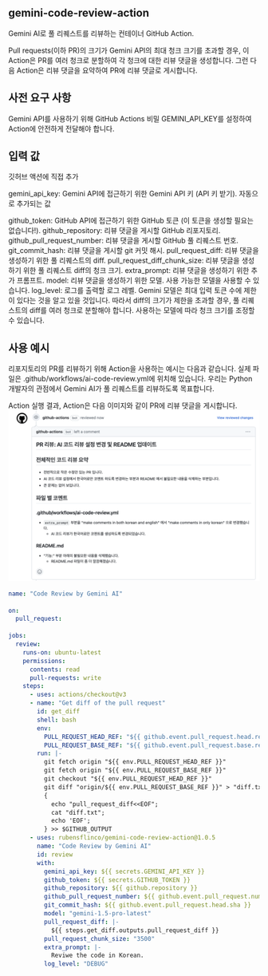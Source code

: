 ## gemini-code-review-action

Gemini AI로 풀 리퀘스트를 리뷰하는 컨테이너 GitHub Action.

Pull requests(이하 PR)의 크기가 Gemini API의 최대 청크 크기를 초과할 경우, 이 Action은 PR를 여러 청크로 분할하여 각 청크에 대한 리뷰 댓글을 생성합니다. 그런 다음 Action은 리뷰 댓글을 요약하여 PR에 리뷰 댓글로 게시합니다.

## 사전 요구 사항

Gemini API를 사용하기 위해 GitHub Actions 비밀 GEMINI_API_KEY를 설정하여 Action에 안전하게 전달해야 합니다.

## 입력 값

깃허브 액션에 직접 추가

gemini_api_key: Gemini API에 접근하기 위한 Gemini API 키 (API 키 받기).
자동으로 추가되는 값

github_token: GitHub API에 접근하기 위한 GitHub 토큰 (이 토큰을 생성할 필요는 없습니다!).
github_repository: 리뷰 댓글을 게시할 GitHub 리포지토리.
github_pull_request_number: 리뷰 댓글을 게시할 GitHub 풀 리퀘스트 번호.
git_commit_hash: 리뷰 댓글을 게시할 git 커밋 해시.
pull_request_diff: 리뷰 댓글을 생성하기 위한 풀 리퀘스트의 diff.
pull_request_diff_chunk_size: 리뷰 댓글을 생성하기 위한 풀 리퀘스트 diff의 청크 크기.
extra_prompt: 리뷰 댓글을 생성하기 위한 추가 프롬프트.
model: 리뷰 댓글을 생성하기 위한 모델. 사용 가능한 모델을 사용할 수 있습니다.
log_level: 로그를 출력할 로그 레벨.
Gemini 모델은 최대 입력 토큰 수에 제한이 있다는 것을 알고 있을 것입니다.
따라서 diff의 크기가 제한을 초과할 경우, 풀 리퀘스트의 diff를 여러 청크로 분할해야 합니다.
사용하는 모델에 따라 청크 크기를 조정할 수 있습니다.

## 사용 예시

리포지토리의 PR를 리뷰하기 위해 Action을 사용하는 예시는 다음과 같습니다.
실제 파일은 .github/workflows/ai-code-review.yml에 위치해 있습니다.
우리는 Python 개발자의 관점에서 Gemini AI가 풀 리퀘스트를 리뷰하도록 목표합니다.

Action 실행 결과, Action은 다음 이미지와 같이 PR에 리뷰 댓글을 게시합니다.
![An example comment of the code review](./docs/img/example.png)

```yaml
name: "Code Review by Gemini AI"

on:
  pull_request:

jobs:
  review:
    runs-on: ubuntu-latest
    permissions:
      contents: read
      pull-requests: write
    steps:
      - uses: actions/checkout@v3
      - name: "Get diff of the pull request"
        id: get_diff
        shell: bash
        env:
          PULL_REQUEST_HEAD_REF: "${{ github.event.pull_request.head.ref }}"
          PULL_REQUEST_BASE_REF: "${{ github.event.pull_request.base.ref }}"
        run: |-
          git fetch origin "${{ env.PULL_REQUEST_HEAD_REF }}"
          git fetch origin "${{ env.PULL_REQUEST_BASE_REF }}"
          git checkout "${{ env.PULL_REQUEST_HEAD_REF }}"
          git diff "origin/${{ env.PULL_REQUEST_BASE_REF }}" > "diff.txt"
          {
            echo "pull_request_diff<<EOF";
            cat "diff.txt";
            echo 'EOF';
          } >> $GITHUB_OUTPUT
      - uses: rubensflinco/gemini-code-review-action@1.0.5
        name: "Code Review by Gemini AI"
        id: review
        with:
          gemini_api_key: ${{ secrets.GEMINI_API_KEY }}
          github_token: ${{ secrets.GITHUB_TOKEN }}
          github_repository: ${{ github.repository }}
          github_pull_request_number: ${{ github.event.pull_request.number }}
          git_commit_hash: ${{ github.event.pull_request.head.sha }}
          model: "gemini-1.5-pro-latest"
          pull_request_diff: |-
            ${{ steps.get_diff.outputs.pull_request_diff }}
          pull_request_chunk_size: "3500"
          extra_prompt: |-
            Reviwe the code in Korean.
          log_level: "DEBUG"
```
